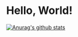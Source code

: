 # Hello, World!

[![Anurag's github stats](https://github-readme-stats.vercel.app/api?username=n0z0me&count_private=true&showing_icons=true&theme=algolia)](https://github.com/anuraghazra/github-readme-stats)
